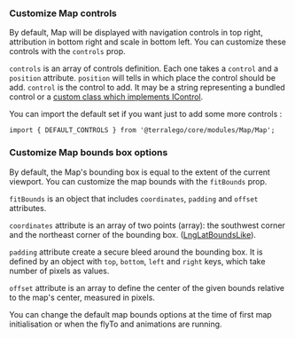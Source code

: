 ### Customize Map controls

By default, Map will be displayed with navigation controls in top right, attribution in bottom right and scale in bottom left. You can customize these controls with the `controls` prop.

`controls` is an array of controls definition. Each one takes a `control` and a `position` attribute. `position` will tells in which place the control should be add. `control` is the control to add. It may be a string representing a bundled control or a [custom class which implements IControl](https://docs.mapbox.com/mapbox-gl-js/api/#icontrol).

You can import the default set if you want just to add some more controls :

`import { DEFAULT_CONTROLS } from '@terralego/core/modules/Map/Map';`


### Customize Map bounds box options

By default, the Map's bounding box is equal to the extent of the current viewport.
You can customize the map bounds with the `fitBounds` prop.

`fitBounds` is an object that includes `coordinates`, `padding` and `offset` attributes. 

`coordinates` attribute is an array of two points (array): 
the southwest corner and the northeast corner of the bounding box. 
([LngLatBoundsLike](https://docs.mapbox.com/mapbox-gl-js/api/#lnglatboundslike)).

`padding` attribute create a secure bleed around the bounding box. 
It is defined by an object with `top`, `bottom`, `left` and `right` keys, 
which take number of pixels as values.

`offset` attribute is an array to define the center of the given bounds relative to the map's center, 
measured in pixels.

You can change the default map bounds options at the time of first map initialisation or when the flyTo and  animations are running.  

